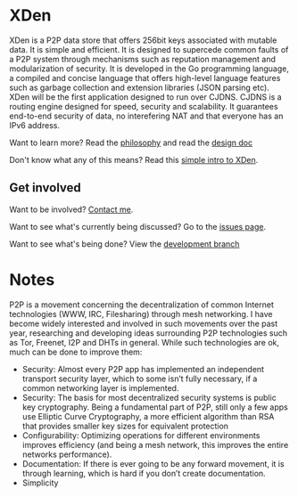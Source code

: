 # XDen
XDen is a P2P data store that offers 256bit keys associated with mutable data. It is simple and efficient. It is designed to supercede common faults of a P2P system through mechanisms such as reputation management and modularization of security. It is developed in the Go programming language, a compiled and concise language that offers high-level language features such as garbage collection and extension libraries (JSON parsing etc).  
XDen will be the first application designed to run over CJDNS. CJDNS is a routing engine designed for speed, security and scalability. It guarantees end-to-end security of data, no interefering NAT and that everyone has an IPv6 address. 

Want to learn more? Read the [philosophy](https://github.com/liamzebedee/xden/wiki/Philosophy) and read the [design doc](https://github.com/liamzebedee/xden/wiki/Design)

Don't know what any of this means? Read this [simple intro to XDen](https://github.com/liamzebedee/xden/wiki/Simple-introduction-to-XDen).

## Get involved
Want to be involved? [Contact me](http://cryptum.net/contact/).

Want to see what's currently being discussed? Go to the [issues page](https://github.com/liamzebedee/xden/issues).

Want to see what's being done? View the [development branch](https://github.com/liamzebedee/xden/tree/development)

# Notes
P2P is a movement concerning the decentralization of common Internet technologies (WWW, IRC, Filesharing) through mesh networking. I have become widely interested and involved in such movements over the past year, researching and developing ideas surrounding P2P technologies such as Tor, Freenet, I2P and DHTs in general. While such technologies are ok, much can be done to improve them:
*  Security: Almost every P2P app has implemented an independent transport security layer, which to some isn’t fully necessary, if a common networking layer is implemented. 
*	Security: The basis for most decentralized security systems is public key cryptography. Being a fundamental part of P2P, still only a few apps use Elliptic Curve Cryptography, a more efficient algorithm than RSA that provides smaller key sizes for equivalent protection
*	Configurability: Optimizing operations for different environments improves efficiency (and being a mesh network, this improves the entire networks performance). 
*	Documentation: If there is ever going to be any forward movement, it is through learning, which is hard if you don’t create documentation. 
*	Simplicity